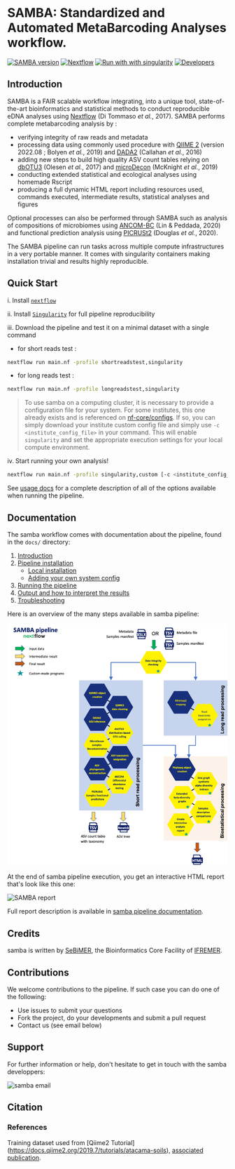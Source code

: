 # **SAMBA: Standardized and Automated MetaBarcoding Analyses workflow**.

[![SAMBA version](https://img.shields.io/badge/samba%20version-v4.0.0-red?labelColor=000000)](https://www.nextflow.io/)
[![Nextflow](https://img.shields.io/badge/nextflow-%E2%89%A522.10.0-23aa62.svg?labelColor=000000)](https://www.nextflow.io/)
[![Run with with singularity](https://img.shields.io/badge/run%20with-singularity-1d355c.svg?labelColor=000000)](https://sylabs.io/docs/)
[![Developers](https://img.shields.io/badge/Developers-SeBiMER-yellow?labelColor=000000)](https://ifremer-bioinformatics.github.io/)

## Introduction

SAMBA is a FAIR scalable workflow integrating, into a unique tool, state-of-the-art bioinformatics and statistical methods to conduct reproducible eDNA analyses using [Nextflow](https://www.nextflow.io) (Di Tommaso *et al.*, 2017). SAMBA performs complete metabarcoding analysis by :
- verifying integrity of raw reads and metadata
- processing data using commonly used procedure with [QIIME 2](https://qiime2.org/) (version 2022.08 ; Bolyen *et al.*, 2019) and [DADA2](https://docs.qiime2.org/2022.8/plugins/available/dada2/?highlight=dada2) (Callahan *et al.*, 2016)
- adding new steps to build high quality ASV count tables relying on [dbOTU3](https://github.com/swo/dbotu3) (Olesen *et al.*, 2017) and [microDecon](https://github.com/donaldtmcknight/microDecon) (McKnight *et al.*, 2019)
- conducting extended statistical and ecological analyses using homemade Rscript
- producing a full dynamic HTML report including resources used, commands executed, intermediate results, statistical analyses and figures

Optional processes can also be performed through SAMBA such as analysis of compositions of microbiomes using [ANCOM-BC](https://bioconductor.org/packages/devel/bioc/vignettes/ANCOMBC/inst/doc/ANCOMBC.html) (Lin & Peddada, 2020) and functional prediction analysis using [PICRUSt2](https://github.com/picrust/picrust2) (Douglas *et al.*, 2020). 

The SAMBA pipeline can run tasks across multiple compute infrastructures in a very portable manner. It comes with singularity containers making installation trivial and results highly reproducible.

## Quick Start

i. Install [`nextflow`](https://www.nextflow.io/docs/latest/getstarted.html#installation)

ii. Install [`Singularity`](https://www.sylabs.io/guides/3.0/user-guide/) for full pipeline reproducibility

iii. Download the pipeline and test it on a minimal dataset with a single command

* for short reads test :
```bash
nextflow run main.nf -profile shortreadstest,singularity
```

* for long reads test :
```bash
nextflow run main.nf -profile longreadstest,singularity
```

> To use samba on a computing cluster, it is necessary to provide a configuration file for your system. For some institutes, this one already exists and is referenced on [nf-core/configs](https://github.com/nf-core/configs#documentation). If so, you can simply download your institute custom config file and simply use `-c <institute_config_file>` in your command. This will enable `singularity` and set the appropriate execution settings for your local compute environment.

iv. Start running your own analysis!

```bash
nextflow run main.nf -profile singularity,custom [-c <institute_config_file>]
```

See [usage docs](docs/usage.md) for a complete description of all of the options available when running the pipeline.

## Documentation

The samba workflow comes with documentation about the pipeline, found in the `docs/` directory:

1. [Introduction](docs/usage.md#introduction)
2. [Pipeline installation](docs/usage.md#install-the-pipeline)
    * [Local installation](docs/usage.md#local-installation)
    * [Adding your own system config](docs/usage.md#your-own-config)
3. [Running the pipeline](docs/usage.md#running-the-pipeline)
4. [Output and how to interpret the results](docs/output.md)
5. [Troubleshooting](docs/troubleshooting.md)

Here is an overview of the many steps available in samba pipeline:

![SAMBA Workflow](./docs/images/samba-v3.0.png)

At the end of samba pipeline execution, you get an interactive HTML report that's look like this one:

![SAMBA report](docs/images/samba-report.gif)

Full report description is available in [samba pipeline documentation](docs/output.md).

## Credits

samba is written by [SeBiMER](https://ifremer-bioinformatics.github.io/), the Bioinformatics Core Facility of [IFREMER](https://wwz.ifremer.fr/en/).

## Contributions

We welcome contributions to the pipeline. If such case you can do one of the following:
* Use issues to submit your questions 
* Fork the project, do your developments and submit a pull request
* Contact us (see email below) 

## Support

For further information or help, don't hesitate to get in touch with the samba developpers: 

![samba email](assets/samba-email-address-image.png)

## Citation

<!-- If you use  samba for your analysis, please cite it using the following doi: [10.5281/zenodo.XXXXXX](https://doi.org/10.5281/zenodo.XXXXXX) -->

### References 

<!-- References databases (SILVA v132, PR2, UNITE) are available on IFREMER FTP at [ftp://ftp.ifremer.fr/ifremer/dataref/bioinfo/sebimer/sequence-set/SAMBA/2019.10](ftp://ftp.ifremer.fr/ifremer/dataref/bioinfo/sebimer/sequence-set/SAMBA/2019.10).  -->

Training dataset used from [Qiime2 Tutorial] (https://docs.qiime2.org/2019.7/tutorials/atacama-soils), [associated publication](https://msystems.asm.org/content/2/3/e00195-16).
